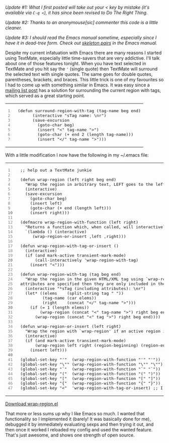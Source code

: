 *Update #1: What I first posted will take out your < key by mistake (it's available via `C-q <`), it has since been revised to Do The Right Thing.*

*Update #2: Thanks to an anonymouse[sic] commenter this code is a little cleaner.*

*Update #3: I should read the Emacs manual sometime, especially since I have it in dead-tree form. Check out <a href="http://www.gnu.org/software/emacs/manual/html_node/autotype/Inserting-Pairs.html">skeleton pairs</a> in the Emacs manual.*

Despite my current infatuation with Emacs there are many reasons I started using TextMate, especially little time-savers that are very addictive. I'll talk about one of those features tonight. When you have text selected in TextMate and you hit say the <code>'</code> (single quote) then TextMate will surround the selected text with single quotes. The same goes for double quotes, parentheses, brackets, and braces. This little trick is one of my favourites so I had to come up with something similar in Emacs. It was easy since a <a href="http://osdir.com/ml/emacs.nxml.general/2005-08/msg00002.html">mailing list post</a> has a solution for surrounding the current region with tags, which served as a great starting point.


<table class="code"><tr>
  <td class="line_numbers" title="click to toggle" onclick="with (this.firstChild.style) { display = (display == '') ? 'none' : '' }"><pre style="color: #888">1<tt>
</tt>2<tt>
</tt>3<tt>
</tt>4<tt>
</tt>5<tt>
</tt>6<tt>
</tt>7 <tt>
</tt></pre></td>
  <td class="code"><pre ondblclick="with (this.style) { overflow = (overflow == 'auto' || overflow == '') ? 'visible' : 'auto' }">(defun surround-region-with-tag (tag-name beg end)<tt>
</tt>      (interactive "sTag name: \nr")<tt>
</tt>      (save-excursion<tt>
</tt>        (goto-char beg)<tt>
</tt>        (insert "&lt;" tag-name "&gt;")<tt>
</tt>        (goto-char (+ end 2 (length tag-name)))<tt>
</tt>        (insert "&lt;/" tag-name "&gt;")))</pre></td>
</tr></table>


With a little modification I now have the following in my ~/.emacs file:


<table class="code"><tr>
  <td class="line_numbers" title="click to toggle" onclick="with (this.firstChild.style) { display = (display == '') ? 'none' : '' }"><pre style="color: #888">1<tt>
</tt>2<tt>
</tt>3<tt>
</tt>4<tt>
</tt>5<tt>
</tt>6<tt>
</tt>7<tt>
</tt>8<tt>
</tt>9<tt>
</tt><strong>10</strong><tt>
</tt>11<tt>
</tt>12<tt>
</tt>13<tt>
</tt>14<tt>
</tt>15<tt>
</tt>16<tt>
</tt>17<tt>
</tt>18<tt>
</tt>19<tt>
</tt><strong>20</strong><tt>
</tt>21<tt>
</tt>22<tt>
</tt>23<tt>
</tt>24<tt>
</tt>25<tt>
</tt>26<tt>
</tt>27<tt>
</tt>28<tt>
</tt>29<tt>
</tt><strong>30</strong><tt>
</tt>31<tt>
</tt>32<tt>
</tt>33<tt>
</tt>34<tt>
</tt>35<tt>
</tt>36<tt>
</tt>37<tt>
</tt>38<tt>
</tt>39<tt>
</tt><strong>40</strong><tt>
</tt>41<tt>
</tt>42<tt>
</tt>43<tt>
</tt>44<tt>
</tt>45<tt>
</tt>46<tt>
</tt>47 <tt>
</tt></pre></td>
  <td class="code"><pre ondblclick="with (this.style) { overflow = (overflow == 'auto' || overflow == '') ? 'visible' : 'auto' }">;; help out a TextMate junkie<tt>
</tt><tt>
</tt>(defun wrap-region (left right beg end)<tt>
</tt>  "Wrap the region in arbitrary text, LEFT goes to the left and RIGHT goes to the right."<tt>
</tt>  (interactive)<tt>
</tt>  (save-excursion<tt>
</tt>    (goto-char beg)<tt>
</tt>    (insert left)<tt>
</tt>    (goto-char (+ end (length left)))<tt>
</tt>    (insert right)))<tt>
</tt><tt>
</tt>(defmacro wrap-region-with-function (left right)<tt>
</tt>  "Returns a function which, when called, will interactively `wrap-region-or-insert' using LEFT and RIGHT."<tt>
</tt>  `(lambda () (interactive)<tt>
</tt>     (wrap-region-or-insert ,left ,right)))<tt>
</tt><tt>
</tt>(defun wrap-region-with-tag-or-insert ()<tt>
</tt>  (interactive)<tt>
</tt>  (if (and mark-active transient-mark-mode)<tt>
</tt>      (call-interactively 'wrap-region-with-tag)<tt>
</tt>    (insert "&lt;")))<tt>
</tt><tt>
</tt>(defun wrap-region-with-tag (tag beg end)<tt>
</tt>  "Wrap the region in the given HTML/XML tag using `wrap-region'. If any<tt>
</tt>attributes are specified then they are only included in the opening tag."<tt>
</tt>  (interactive "*sTag (including attributes): \nr")<tt>
</tt>  (let* ((elems    (split-string tag " "))<tt>
</tt>         (tag-name (car elems))<tt>
</tt>         (right    (concat "&lt;/" tag-name "&gt;")))<tt>
</tt>    (if (= 1 (length elems))<tt>
</tt>        (wrap-region (concat "&lt;" tag-name "&gt;") right beg end)<tt>
</tt>      (wrap-region (concat "&lt;" tag "&gt;") right beg end))))<tt>
</tt><tt>
</tt>(defun wrap-region-or-insert (left right)<tt>
</tt>  "Wrap the region with `wrap-region' if an active region is marked, otherwise insert LEFT at point."<tt>
</tt>  (interactive)<tt>
</tt>  (if (and mark-active transient-mark-mode)<tt>
</tt>      (wrap-region left right (region-beginning) (region-end))<tt>
</tt>    (insert left)))<tt>
</tt><tt>
</tt>(global-set-key "'"  (wrap-region-with-function "'" "'"))<tt>
</tt>(global-set-key "\"" (wrap-region-with-function "\"" "\""))<tt>
</tt>(global-set-key "`"  (wrap-region-with-function "`" "`"))<tt>
</tt>(global-set-key "("  (wrap-region-with-function "(" ")"))<tt>
</tt>(global-set-key "["  (wrap-region-with-function "[" "]"))<tt>
</tt>(global-set-key "{"  (wrap-region-with-function "{" "}"))<tt>
</tt>(global-set-key "&lt;"  'wrap-region-with-tag-or-insert) ;; I opted not to have a wrap-with-angle-brackets</pre></td>
</tr></table>


<a href="/f/wrap-region.el" alt="wrap-region.el">Download wrap-region.el</a>

That more or less sums up why I like Emacs so much. I wanted that functionality so I implemented it (barely! It was basically done for me), debugged it by immediately evaluating sexps and then trying it out, and then once it worked I reloaded my config and used the wanted feature. That's just awesome, and shows one strength of open source.
